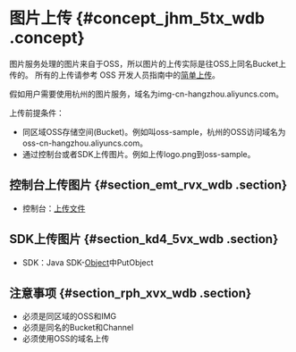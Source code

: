 # 图片上传 {#concept_jhm_5tx_wdb .concept}

图片服务处理的图片来自于OSS，所以图片的上传实际是往OSS上同名Bucket上传的。 所有的上传请参考 OSS 开发人员指南中的[简单上传](../cn.zh-CN/开发指南/上传文件/简单上传.md#)。

假如用户需要使用杭州的图片服务，域名为img-cn-hangzhou.aliyuncs.com。

上传前提条件：

-   同区域OSS存储空间\(Bucket\)。例如叫oss-sample，杭州的OSS访问域名为oss-cn-hangzhou.aliyuncs.com。
-   通过控制台或者SDK上传图片。例如上传logo.png到oss-sample。

## 控制台上传图片 {#section_emt_rvx_wdb .section}

-   控制台：[上传文件](../cn.zh-CN/控制台用户指南/管理文件/上传文件.md#)

## SDK上传图片 {#section_kd4_5vx_wdb .section}

-   SDK：Java SDK-[Object](https://help.aliyun.com/document_detail/32013.html)中PutObject

## 注意事项 {#section_rph_xvx_wdb .section}

-   必须是同区域的OSS和IMG
-   必须是同名的Bucket和Channel
-   必须使用OSS的域名上传

